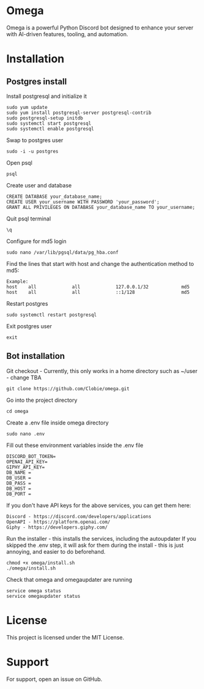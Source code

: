 # Omega
Omega is a powerful Python Discord bot designed to enhance your server with AI-driven features, tooling, and automation.

# Installation

## Postgres install

Install postgresql and initialize it

    sudo yum update
    sudo yum install postgresql-server postgresql-contrib
    sudo postgresql-setup initdb
    sudo systemctl start postgresql
    sudo systemctl enable postgresql

Swap to postgres user

    sudo -i -u postgres

Open psql

    psql

Create user and database

    CREATE DATABASE your_database_name;
    CREATE USER your_username WITH PASSWORD 'your_password';
    GRANT ALL PRIVILEGES ON DATABASE your_database_name TO your_username;

Quit psql terminal

    \q

Configure for md5 login

    sudo nano /var/lib/pgsql/data/pg_hba.conf

Find the lines that start with host and change the authentication method to md5:

    Example:
    host    all             all             127.0.0.1/32            md5
    host    all             all             ::1/128                 md5

Restart postgres

    sudo systemctl restart postgresql

Exit postgres user

    exit

## Bot installation

Git checkout - Currently, this only works in a home directory such as ~/user - change TBA

    git clone https://github.com/Clobie/omega.git

Go into the project directory

    cd omega

Create a .env file inside omega directory

    sudo nano .env

Fill out these environment variables inside the .env file

    DISCORD_BOT_TOKEN=
    OPENAI_API_KEY=
    GIPHY_API_KEY=
    DB_NAME = 
    DB_USER = 
    DB_PASS = 
    DB_HOST = 
    DB_PORT = 

If you don't have API keys for the above services, you can get them here:

    Discord - https://discord.com/developers/applications
    OpenAPI - https://platform.openai.com/
    Giphy - https://developers.giphy.com/

Run the installer - this installs the services, including the autoupdater
If you skipped the .env step, it will ask for them during the install - this is just annoying, and easier to do beforehand.

    chmod +x omega/install.sh
    ./omega/install.sh

Check that omega and omegaupdater are running

    service omega status
    service omegaupdater status

# License
This project is licensed under the MIT License.

# Support
For support, open an issue on GitHub.
